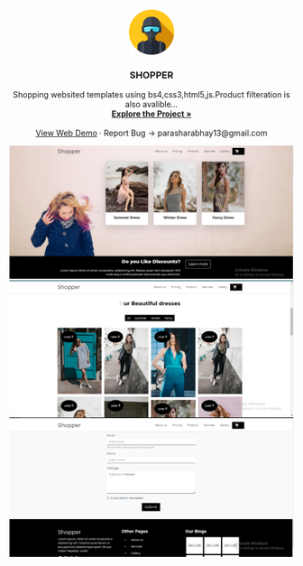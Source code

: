 <br />
<p align="center">
  <a href="https://github.com/github_Abhayparashar/SHOPPER">
    <img src="images/profile.png" alt="Logo" width="80" height="80">
  </a>

  <h3 align="center">SHOPPER</h3>

  <p align="center">
    Shopping websited templates using bs4,css3,html5,js.Product filteration is also avalible...
    <br />
    <a href="https://github.com/Abhayparashar31/SHOPPER/"><strong>Explore the Project »</strong></a>
    <br />
    <br />
    <a href="https://abhayparashar31.github.io/SHOPPER/">View Web Demo</a>
    ·
    <a>Report Bug -> parasharabhay13@gmail.com</a>
    
  </p>
</p>
 <a href="https://github.com/github_Abhayparashar/SHOPPER">
    <img src="images/000.png"><img src="images/001.png"><img src="images/002.png">
  </a>
